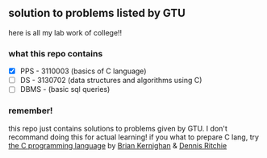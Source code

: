 ## solution to problems listed by GTU
here is all my lab work of college!!  

### what this repo contains
- [x] PPS - 3110003 (basics of C language)  
- [ ] DS - 3130702 (data structures and algorithms using C)  
- [ ] DBMS - (basic sql queries)

### remember!
this repo just contains solutions to problems given by GTU. I don't recommand doing this for actual learning! if you what to prepare C lang, try [the C programming language](https://en.wikipedia.org/wiki/The_C_Programming_Language) by [Brian Kernighan](https://en.wikipedia.org/wiki/Brian_Kernighan) & [Dennis Ritchie](https://en.wikipedia.org/wiki/Dennis_Ritchie)

